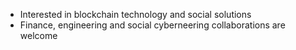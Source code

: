 - Interested in blockchain technology and social solutions 
- Finance, engineering and social cyberneering collaborations are welcome
